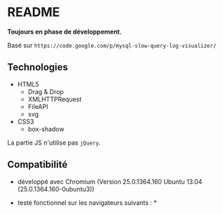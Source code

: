 README
======

**Toujours en phase de développement.**

Basé sur `https://code.google.com/p/mysql-slow-query-log-visualizer/`

Technologies
------------

* HTML5
	* Drag & Drop
	* XMLHTTPRequest
	* FileAPI
	* svg
* CSS3
	* box-shadow

La partie JS n'utilise pas `jQuery`.

Compatibilité
-------------

* développé avec Chromium (Version 25.0.1364.160 Ubuntu 13.04 (25.0.1364.160-0ubuntu3))

* testé fonctionnel sur les navigateurs suivants :
	* 